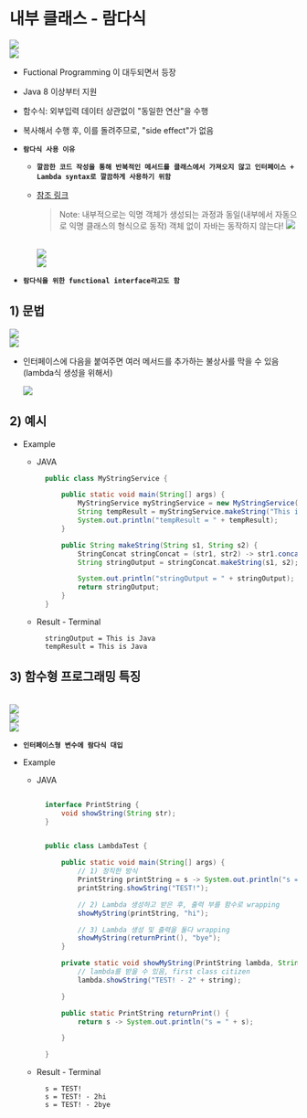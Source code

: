 <link href="../../md/style.css" rel="stylesheet">

# 내부 클래스 - 람다식

<img src='images/2021-10-01-19-21-46.png' />
<br>
<img src='images/2021-10-01-23-01-37.png' />

- Fuctional Programming 이 대두되면서 등장
- Java 8 이상부터 지원
- 함수식: 외부입력 데이터 상관없이 "동일한 연산"을 수행
- 복사해서 수행 후, 이를 돌려주므로, "side effect"가 없음
- **`람다식 사용 이유`**

  - **`깔끔한 코드 작성을 통해 반복적인 메서드를 클래스에서 가져오지 않고 인터페이스 + Lambda syntax로 깔끔하게 사용하기 위함`**
  - [참조 링크](https://galid1.tistory.com/509)

    > Note: 내부적으로는 익명 객체가 생성되는 과정과 동일(내부에서 자동으로 익명 클래스의 형식으로 동작)
    > 객체 없이 자바는 동작하지 않는다!
    > <img src='images/2021-10-01-23-34-41.png' />

      <br>
      <img src='images/2021-10-01-23-29-14.png' />
      <br>
      <img src='images/2021-10-01-23-28-37.png' />
      <br>

- **`람다식을 위한 functional interface라고도 함`**

## 1) 문법

<img src='images/2021-10-01-23-03-00.png' />
<br>
<img src='images/2021-10-01-23-12-54.png' />

- 인터페이스에 다음을 붙여주면 여러 메서드를 추가하는 불상사를 막을 수 있음(lambda식 생성을 위해서) <br>

  <img src='images/2021-10-01-23-25-19.png' />

## 2) 예시

- Example

  - JAVA

    ```JAVA
      public class MyStringService {

          public static void main(String[] args) {
              MyStringService myStringService = new MyStringService();
              String tempResult = myStringService.makeString("This is ", "Java");
              System.out.println("tempResult = " + tempResult);
          }

          public String makeString(String s1, String s2) {
              StringConcat stringConcat = (str1, str2) -> str1.concat(str2);
              String stringOutput = stringConcat.makeString(s1, s2);

              System.out.println("stringOutput = " + stringOutput);
              return stringOutput;
          }
      }
    ```

  - Result - Terminal
    ```TEXT
      stringOutput = This is Java
      tempResult = This is Java
    ```

## 3) 함수형 프로그래밍 특징

<br>
<img src='images/2021-10-02-00-05-58.png' />
<br>
<img src='images/2021-10-02-00-29-02.png' />
<br>
<img src='images/2021-10-02-00-29-25.png' />
<br>

- **`인터페이스형 변수에 람다식 대입`**
- Example

  - JAVA

    ```JAVA

      interface PrintString {
          void showString(String str);
      }


      public class LambdaTest {

          public static void main(String[] args) {
              // 1) 정직한 방식
              PrintString printString = s -> System.out.println("s = " + s);
              printString.showString("TEST!");

              // 2) Lambda 생성하고 받은 후, 출력 부를 함수로 wrapping
              showMyString(printString, "hi");

              // 3) Lambda 생성 및 출력을 둘다 wrapping
              showMyString(returnPrint(), "bye");
          }

          private static void showMyString(PrintString lambda, String string) {
              // lambda를 받을 수 있음, first class citizen
              lambda.showString("TEST! - 2" + string);

          }

          public static PrintString returnPrint() {
              return s -> System.out.println("s = " + s);

          }

      }
    ```

  - Result - Terminal
    ```TEXT
      s = TEST!
      s = TEST! - 2hi
      s = TEST! - 2bye
    ```
